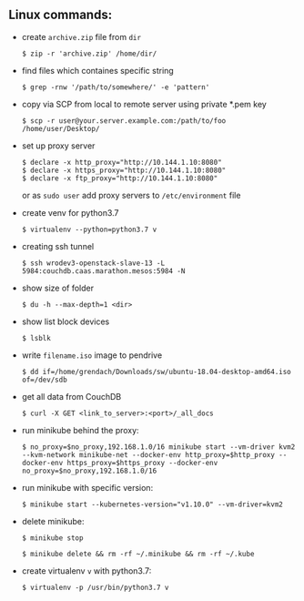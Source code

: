 
## Linux commands:

* create `archive.zip` file from `dir`
    ```
    $ zip -r 'archive.zip' /home/dir/
    ```

*  find files which containes specific string
    ```
    $ grep -rnw '/path/to/somewhere/' -e 'pattern'
    ```

* copy via SCP from local to remote server using private *.pem key
    ```
    $ scp -r user@your.server.example.com:/path/to/foo /home/user/Desktop/
    ```
* set up proxy server
    ```
    $ declare -x http_proxy="http://10.144.1.10:8080"
    $ declare -x https_proxy="http://10.144.1.10:8080"
    $ declare -x ftp_proxy="http://10.144.1.10:8080"
    ```
    or as `sudo user` add proxy servers to `/etc/environment` file

* create venv for python3.7
    ```
    $ virtualenv --python=python3.7 v
    ```

* creating ssh tunnel
    ```
    $ ssh wrodev3-openstack-slave-13 -L 5984:couchdb.caas.marathon.mesos:5984 -N
    ```

* show size of folder
    ```
    $ du -h --max-depth=1 <dir>
    ```

* show list block devices
    ```
    $ lsblk
    ```
* write `filename.iso` image to pendrive
    ```
    $ dd if=/home/grendach/Downloads/sw/ubuntu-18.04-desktop-amd64.iso of=/dev/sdb
    ```
* get all data from CouchDB
    ```
    $ curl -X GET <link_to_server>:<port>/_all_docs
    ```

* run minikube behind the proxy:
    ```
    $ no_proxy=$no_proxy,192.168.1.0/16 minikube start --vm-driver kvm2 --kvm-network minikube-net --docker-env http_proxy=$http_proxy --docker-env https_proxy=$https_proxy --docker-env no_proxy=$no_proxy,192.168.1.0/16
    ```

* run minikube with specific version:
    ```
    $ minikube start --kubernetes-version="v1.10.0" --vm-driver=kvm2
    ```
* delete minikube:
    ```
    $ minikube stop
    
    $ minikube delete && rm -rf ~/.minikube && rm -rf ~/.kube
    ```
* create virtualenv `v` with python3.7:
    ```
    $ virtualenv -p /usr/bin/python3.7 v
    ```

